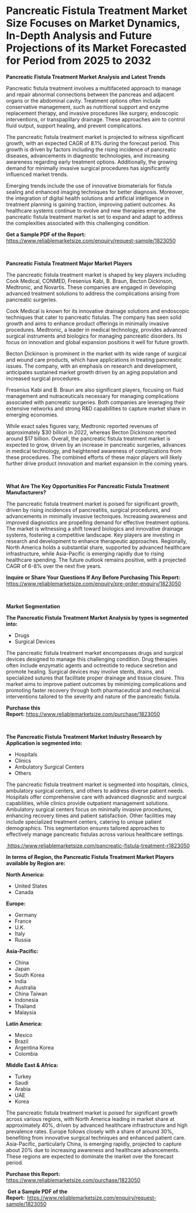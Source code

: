 <p><h1>Pancreatic Fistula Treatment Market Size Focuses on Market Dynamics, In-Depth Analysis and Future Projections of its Market Forecasted for Period from 2025 to 2032</h1></p><p><strong>Pancreatic Fistula Treatment Market Analysis and Latest Trends</strong></p>
<p><p>Pancreatic fistula treatment involves a multifaceted approach to manage and repair abnormal connections between the pancreas and adjacent organs or the abdominal cavity. Treatment options often include conservative management, such as nutritional support and enzyme replacement therapy, and invasive procedures like surgery, endoscopic interventions, or transpapillary drainage. These approaches aim to control fluid output, support healing, and prevent complications.</p><p>The pancreatic fistula treatment market is projected to witness significant growth, with an expected CAGR of 8.1% during the forecast period. This growth is driven by factors including the rising incidence of pancreatic diseases, advancements in diagnostic technologies, and increasing awareness regarding early treatment options. Additionally, the growing demand for minimally invasive surgical procedures has significantly influenced market trends.</p><p>Emerging trends include the use of innovative biomaterials for fistula sealing and enhanced imaging techniques for better diagnosis. Moreover, the integration of digital health solutions and artificial intelligence in treatment planning is gaining traction, improving patient outcomes. As healthcare systems continue to evolve and new therapies emerge, the pancreatic fistula treatment market is set to expand and adapt to address the complexities associated with this challenging condition.</p></p>
<p><strong>Get a Sample PDF of the Report:&nbsp;</strong> <a href="https://www.reliablemarketsize.com/enquiry/request-sample/1823050?utm_campaign=3432&utm_medium=2&utm_source=Github&utm_content=ia&utm_term=12042025&utm_id=pancreatic-fistula-treatment">https://www.reliablemarketsize.com/enquiry/request-sample/1823050</a></p>
<p>&nbsp;</p>
<p><strong>Pancreatic Fistula Treatment Major Market Players</strong></p>
<p><p>The pancreatic fistula treatment market is shaped by key players including Cook Medical, CONMED, Fresenius Kabi, B. Braun, Becton Dickinson, Medtronic, and Novartis. These companies are engaged in developing advanced treatment solutions to address the complications arising from pancreatic surgeries.</p><p>Cook Medical is known for its innovative drainage solutions and endoscopic techniques that cater to pancreatic fistulas. The company has seen solid growth and aims to enhance product offerings in minimally invasive procedures. Medtronic, a leader in medical technology, provides advanced surgical instruments and biologics for managing pancreatic disorders. Its focus on innovation and global expansion positions it well for future growth.</p><p>Becton Dickinson is prominent in the market with its wide range of surgical and wound care products, which have applications in treating pancreatic issues. The company, with an emphasis on research and development, anticipates sustained market growth driven by an aging population and increased surgical procedures.</p><p>Fresenius Kabi and B. Braun are also significant players, focusing on fluid management and nutraceuticals necessary for managing complications associated with pancreatic surgeries. Both companies are leveraging their extensive networks and strong R&D capabilities to capture market share in emerging economies.</p><p>While exact sales figures vary, Medtronic reported revenues of approximately $30 billion in 2022, whereas Becton Dickinson reported around $17 billion. Overall, the pancreatic fistula treatment market is expected to grow, driven by an increase in pancreatic surgeries, advances in medical technology, and heightened awareness of complications from these procedures. The combined efforts of these major players will likely further drive product innovation and market expansion in the coming years.</p></p>
<p>&nbsp;</p>
<p><strong>What Are The Key Opportunities For Pancreatic Fistula Treatment Manufacturers?</strong></p>
<p><p>The pancreatic fistula treatment market is poised for significant growth, driven by rising incidences of pancreatitis, surgical procedures, and advancements in minimally invasive techniques. Increasing awareness and improved diagnostics are propelling demand for effective treatment options. The market is witnessing a shift toward biologics and innovative drainage systems, fostering a competitive landscape. Key players are investing in research and development to enhance therapeutic approaches. Regionally, North America holds a substantial share, supported by advanced healthcare infrastructure, while Asia-Pacific is emerging rapidly due to rising healthcare spending. The future outlook remains positive, with a projected CAGR of 6-8% over the next five years.</p></p>
<p><strong>Inquire or Share Your Questions If Any Before Purchasing This Report:</strong> <a href="https://www.reliablemarketsize.com/enquiry/pre-order-enquiry/1823050?utm_campaign=3432&utm_medium=2&utm_source=Github&utm_content=ia&utm_term=12042025&utm_id=pancreatic-fistula-treatment">https://www.reliablemarketsize.com/enquiry/pre-order-enquiry/1823050</a></p>
<p>&nbsp;</p>
<p><strong>Market Segmentation</strong></p>
<p><strong>The Pancreatic Fistula Treatment Market Analysis by types is segmented into:</strong></p>
<p><ul><li>Drugs</li><li>Surgical Devices</li></ul></p>
<p><p>The pancreatic fistula treatment market encompasses drugs and surgical devices designed to manage this challenging condition. Drug therapies often include enzymatic agents and octreotide to reduce secretion and promote healing. Surgical devices may involve stents, drains, and specialized sutures that facilitate proper drainage and tissue closure. This market aims to improve patient outcomes by minimizing complications and promoting faster recovery through both pharmaceutical and mechanical interventions tailored to the severity and nature of the pancreatic fistula.</p></p>
<p><strong>Purchase this Report:&nbsp;</strong><a href="https://www.reliablemarketsize.com/purchase/1823050?utm_campaign=3432&utm_medium=2&utm_source=Github&utm_content=ia&utm_term=12042025&utm_id=pancreatic-fistula-treatment">https://www.reliablemarketsize.com/purchase/1823050</a></p>
<p>&nbsp;</p>
<p><strong>The Pancreatic Fistula Treatment Market Industry Research by Application is segmented into:</strong></p>
<p><ul><li>Hospitals</li><li>Clinics</li><li>Ambulatory Surgical Centers</li><li>Others</li></ul></p>
<p><p>The pancreatic fistula treatment market is segmented into hospitals, clinics, ambulatory surgical centers, and others to address diverse patient needs. Hospitals offer comprehensive care with advanced diagnostic and surgical capabilities, while clinics provide outpatient management solutions. Ambulatory surgical centers focus on minimally invasive procedures, enhancing recovery times and patient satisfaction. Other facilities may include specialized treatment centers, catering to unique patient demographics. This segmentation ensures tailored approaches to effectively manage pancreatic fistulas across various healthcare settings.</p></p>
<p><a href="https://www.reliablemarketsize.com/pancreatic-fistula-treatment-r1823050?utm_campaign=3432&utm_medium=2&utm_source=Github&utm_content=ia&utm_term=12042025&utm_id=pancreatic-fistula-treatment">&nbsp;https://www.reliablemarketsize.com/pancreatic-fistula-treatment-r1823050</a></p>
<p><strong>In terms of Region, the Pancreatic Fistula Treatment Market Players available by Region are:</strong></p>
<p>
    <p> <strong> North America: </strong>
        <ul>
            <li>United States</li>
            <li>Canada</li>
        </ul>
        </p> 
    <p> <strong> Europe: </strong>
        <ul>
            <li>Germany</li>
            <li>France</li>
            <li>U.K.</li>
            <li>Italy</li>
            <li>Russia</li>
        </ul>
        </p> 
    <p> <strong> Asia-Pacific: </strong>
        <ul>
            <li>China</li>
            <li>Japan</li>
            <li>South Korea</li>
            <li>India</li>
            <li>Australia</li>
            <li>China Taiwan</li>
            <li>Indonesia</li>
            <li>Thailand</li>
            <li>Malaysia</li>
        </ul>
        </p> 
    <p> <strong> Latin America: </strong>
        <ul>
            <li>Mexico</li>
            <li>Brazil</li>
            <li>Argentina Korea</li>
            <li>Colombia</li>
        </ul>
        </p> 
    <p> <strong> Middle East & Africa: </strong>
        <ul>
            <li>Turkey</li>
            <li>Saudi</li>
            <li>Arabia</li>
            <li>UAE</li>
            <li>Korea</li>
        </ul>
    </p>
    </p>
<p><p>The pancreatic fistula treatment market is poised for significant growth across various regions, with North America leading in market share at approximately 40%, driven by advanced healthcare infrastructure and high prevalence rates. Europe follows closely with a share of around 30%, benefiting from innovative surgical techniques and enhanced patient care. Asia-Pacific, particularly China, is emerging rapidly, projected to capture about 20% due to increasing awareness and healthcare advancements. These regions are expected to dominate the market over the forecast period.</p></p>
<p><strong>Purchase this Report: </strong><a href="https://www.reliablemarketsize.com/purchase/1823050?utm_campaign=3432&utm_medium=2&utm_source=Github&utm_content=ia&utm_term=12042025&utm_id=pancreatic-fistula-treatment">https://www.reliablemarketsize.com/purchase/1823050</a></p>
<p>&nbsp;<strong>Get a Sample PDF of the Report:&nbsp;&nbsp;</strong><a href="https://www.reliablemarketsize.com/enquiry/request-sample/1823050?utm_campaign=3432&utm_medium=2&utm_source=Github&utm_content=ia&utm_term=12042025&utm_id=pancreatic-fistula-treatment">https://www.reliablemarketsize.com/enquiry/request-sample/1823050</a></p>
<p><strong></strong></p>
<p><p></p><p></p><p></p></p>